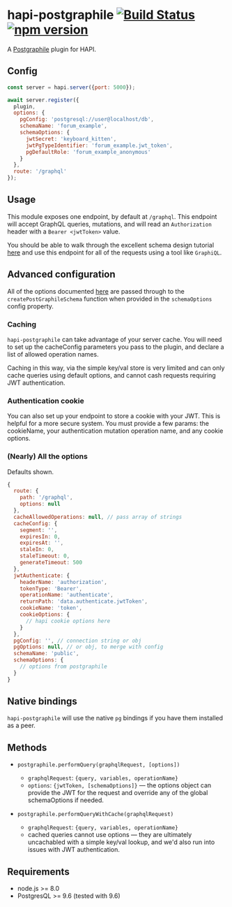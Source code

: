 # hapi-postgraphile [![Build Status](https://travis-ci.org/mshick/hapi-postgraphile.svg?branch=master)](https://travis-ci.org/mshick/hapi-postgraphile) [![npm version](https://badge.fury.io/js/hapi-postgraphile.svg)](https://badge.fury.io/js/hapi-postgraphile)
A [Postgraphile](https://www.graphile.org/postgraphile/) plugin for HAPI.

## Config

```javascript
const server = hapi.server({port: 5000});

await server.register({
  plugin,
  options: {
    pgConfig: 'postgresql://user@localhost/db',
    schemaName: 'forum_example',
    schemaOptions: {
      jwtSecret: 'keyboard_kitten',
      jwtPgTypeIdentifier: 'forum_example.jwt_token',
      pgDefaultRole: 'forum_example_anonymous'
    }
  },
  route: '/graphql'
});
```

## Usage

This module exposes one endpoint, by default at `/graphql`. This endpoint will accept GraphQL queries, mutations, and will read an `Authorization` header with a `Bearer <jwtToken>` value.

You should be able to walk through the excellent schema design tutorial [here](https://www.graphile.org/postgraphile/postgresql-schema-design/) and use this endpoint for all of the requests using a tool like `GraphiQL`.

## Advanced configuration

All of the options documented [here](https://www.graphile.org/postgraphile/usage-schema/) are passed through to the `createPostGraphileSchema` function when provided in the `schemaOptions` config property.

### Caching

`hapi-postgraphile` can take advantage of your server cache. You will need to set up the cacheConfig parameters you pass to the plugin, and declare a list of allowed operation names. 

Caching in this way, via the simple key/val store is very limited and can only cache queries using default options, and cannot cash requests requiring JWT authentication.

### Authentication cookie

You can also set up your endpoint to store a cookie with your JWT. This is helpful for a more secure system. You must provide a few params: the cookieName, your authentication mutation operation name, and any cookie options. 

### (Nearly) All the options

Defaults shown.

```javascript
{
  route: {
    path: '/graphql',
    options: null
  },
  cacheAllowedOperations: null, // pass array of strings
  cacheConfig: {
    segment: '',
    expiresIn: 0,
    expiresAt: '',
    staleIn: 0,
    staleTimeout: 0,
    generateTimeout: 500
  },
  jwtAuthenticate: {
    headerName: 'authorization',
    tokenType: 'Bearer',
    operationName: 'authenticate',
    returnPath: 'data.authenticate.jwtToken',
    cookieName: 'token',
    cookieOptions: {
      // hapi cookie options here
    }
  },
  pgConfig: '', // connection string or obj
  pgOptions: null, // or obj, to merge with config
  schemaName: 'public',
  schemaOptions: {
    // options from postgraphile
  }
}
```

## Native bindings

`hapi-postgraphile` will use the native `pg` bindings if you have them installed as a peer.

## Methods

-   `postgraphile.performQuery(graphqlRequest, [options])`

    * `graphqlRequest`: `{query, variables, operationName}`
    * `options`: `{jwtToken, [schemaOptions]}` — the options object can provide the JWT for the request and override any of the global schemaOptions if needed.
    
-   `postgraphile.performQueryWithCache(graphqlRequest)`

    * `graphqlRequest`: `{query, variables, operationName}`
    * cached queries cannot use options — they are ultimately uncachabled with a simple key/val lookup, and we'd also run into issues with JWT authentication.

## Requirements

* node.js >= 8.0
* PostgresQL >= 9.6 (tested with 9.6)

